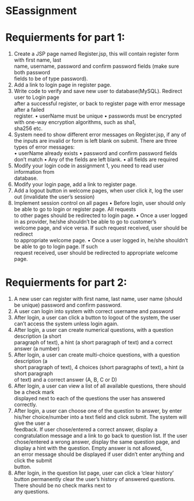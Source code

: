 # SEassignment


# Requierments for part 1:
1. Create	a	JSP	page	named	Register.jsp,	this	will	contain	register form	with	first	name,	last	
name,	username, password	and	confirm	password	fields (make	sure	both password	
fields to be	of	type	password).
2. Add	a	link	to	login	page	in	register	page.
3. Write	code	to	verify	and	save	new	user	to	database(MySQL). Redirect	user	to	Login	page	
after	a	successful	register,	or	back	to	register	page	with	error	message	after	a	failed	
register.
• userName	must	be	unique
• passwords	must	be	encrypted	with	one-way	encryption	algorithms,	such	as	sha1,	
sha256	etc.
4. System	need	to show	different	error	messages	on	Register.jsp, if	any	of	the	inputs	are	
invalid	or	form	is	left	blank	on	submit.	There	are	three types	of	error	messages:	
• userName	already	exists
• password	and	confirm	password	fields	don’t match
• Any	of	the	fields	are	left	blank.
• all	fields	are	required
5. Modify	your	login	code	in	assignment	1,	you need	to	read	user	information	from	
database.
6. Modify	your	login	page,	add	a	link	to	register	page.
7. Add	a	logout	button	in	welcome	pages,	when	user	click	it,	log	the	user out	(invalidate the	user’s	session)
8. Implement	session	control	on	all	pages
• Before	login,	user	should	only	be	able	to	go	to	login	or	register	page.	All	requests	
to	other	pages	should	be	redirected	to	login	page.
• Once	a	user	logged	in	as	provider,	he/she	shouldn’t	be	able	to	go	to	customer’s	
welcome	page,	and	vice	versa.	If	such	request	received,	user	should	be	redirect	
to	appropriate	welcome	page.
• Once	a	user	logged	in,	he/she	shouldn’t	be	able	to	go	to	login	page.	If	such	
request	received,	user	should	be	redirected	to	appropriate	welcome	page.


# Requierments for part 2:
1. A	new	user	can	register	with	first	name,	last	name,	user	name	(should	be	unique)	
password	and	confirm	password.
2. A	user	can	login	into	system	with	correct	username	and	password
3. After	login,	a	user	can	click	a	button	to	logout	of	the	system,	the	user	can’t	access	the	
system	unless	login again.
4. After	login,	a user	can	create	numerical	questions,	with	a	question	description	(a	short	
paragraph	of	text),	a	hint	(a	short	paragraph	of	text)	and	a	correct	answer	(a	number)
5. After	login,	a user	can	create	multi-choice	questions,	with	a	question	description	(a	
short	paragraph	of	text),	4	choices	(short	paragraphs	of	text),	a	hint	(a	short	paragraph	
of	text)	and	a	correct	answer	(A,	B,	C	or	D)
6. After	login,	a	user	can	view	a	list	of	all	available	questions,	there	should	be	a	check	mark	
displayed	next to	each	of	the	questions	the	user	has	answered	correctly.
7. After	login,	a	user	can	choose	one	of	the	question	to	answer,	by	enter	his/her	
choice/number	into	a	text	field	and	click	submit.	The	system	will	give	the	user	a	
feedback.	If	user	chose/entered	a	correct	answer,	display	a	congratulation	message	and	
a	link	to	go	back	to	question	list.	If	the	user	chose/entered	a	wrong	answer,	display	the	
same	question	page,	and	display	a	hint	with	the	question.	Empty	answer	is	not	allowed,	
an	error	message	should	be	displayed	if	user	didn’t	enter	anything	and	click	the	submit	
button.
8. After	login,	in	the	question	list	page,	user	can	click	a	‘clear	history’	button	permanently	
clear	the	user’s	history	of	answered	questions.	There	should	be	no	check	marks	next	to	
any	questions.
